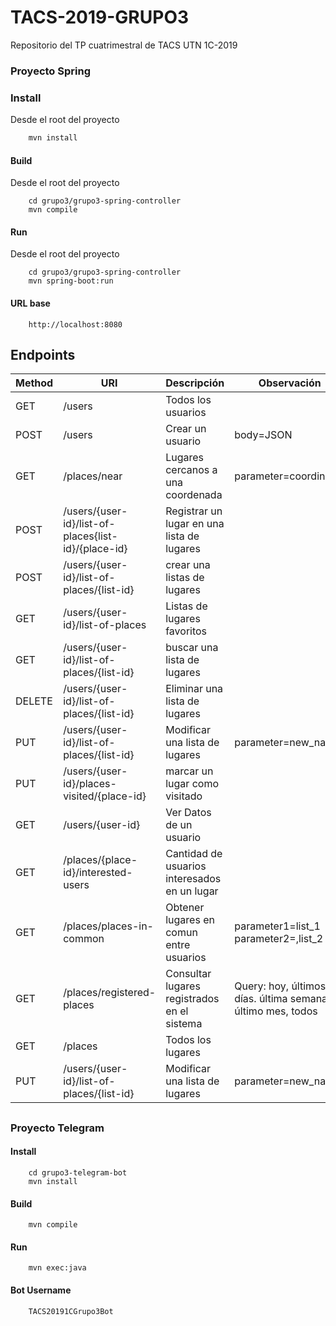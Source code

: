 # TACS-2019-GRUPO3
Repositorio del TP cuatrimestral de TACS UTN 1C-2019

### Proyecto Spring

### Install

Desde el root del proyecto

```bash
    mvn install
```

#### Build

Desde el root del proyecto
```
    cd grupo3/grupo3-spring-controller
    mvn compile
```

#### Run

Desde el root del proyecto
```
    cd grupo3/grupo3-spring-controller
    mvn spring-boot:run
```

#### URL base
```
    http://localhost:8080
```

## Endpoints

| Method | URI | Descripción | Observación | 
| ------ | ------ | ------ | ------ |
| GET | /users | Todos los usuarios | 
| POST | /users | Crear un usuario | body=JSON
| GET | /places/near | Lugares cercanos a una coordenada | parameter=coordinates
| POST | /users/{user-id}/list-of-places{list-id}/{place-id} |Registrar un lugar en una lista de lugares | 
| POST | /users/{user-id}/list-of-places/{list-id} | crear una listas de lugares | 
| GET | /users/{user-id}/list-of-places | Listas de lugares favoritos | 
| GET | /users/{user-id}/list-of-places/{list-id} | buscar una lista de lugares | 
| DELETE | /users/{user-id}/list-of-places/{list-id} | Eliminar una lista de lugares | 
| PUT | /users/{user-id}/list-of-places/{list-id} | Modificar una lista de lugares | parameter=new_name
| PUT | /users/{user-id}/places-visited/{place-id} | marcar un lugar como visitado | 
| GET | /users/{user-id} | Ver Datos de un usuario | 
| GET | /places/{place-id}/interested-users | Cantidad de usuarios interesados en un lugar | 
| GET | /places/places-in-common | Obtener lugares en comun entre usuarios | parameter1=list_1 parameter2=,list_2
| GET | /places/registered-places | Consultar lugares registrados en el sistema | Query: hoy, últimos 3 días. última semana, último mes, todos
| GET | /places | Todos los lugares | 
| PUT | /users/{user-id}/list-of-places/{list-id} | Modificar una lista de lugares | parameter=new_name

##
### Proyecto Telegram

#### Install

```
    cd grupo3-telegram-bot
    mvn install
```

#### Build

```    
    mvn compile
```

#### Run

```
    mvn exec:java
```


#### Bot Username
```
    TACS20191CGrupo3Bot
```


